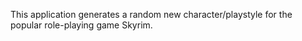 This application generates a random new character/playstyle for the popular role-playing game Skyrim.